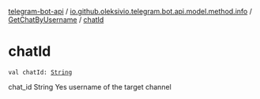 [telegram-bot-api](../../index.md) / [io.github.oleksivio.telegram.bot.api.model.method.info](../index.md) / [GetChatByUsername](index.md) / [chatId](./chat-id.md)

# chatId

`val chatId: `[`String`](https://kotlinlang.org/api/latest/jvm/stdlib/kotlin/-string/index.html)

chat_id  String Yes username of the target channel

